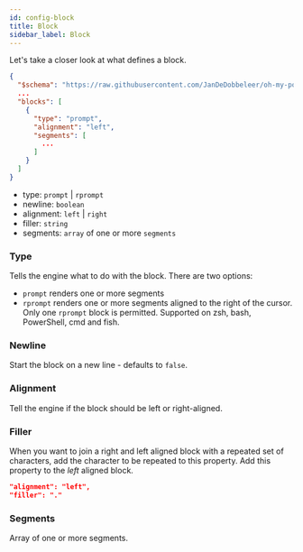 ```yaml
---
id: config-block
title: Block
sidebar_label: Block
---
```


Let's take a closer look at what defines a block.

```json
{
  "$schema": "https://raw.githubusercontent.com/JanDeDobbeleer/oh-my-posh/main/themes/schema.json",
  ...
  "blocks": [
    {
      "type": "prompt",
      "alignment": "left",
      "segments": [
        ...
      ]
    }
  ]
}
```

- type: `prompt` | `rprompt`
- newline: `boolean`
- alignment: `left` | `right`
- filler: `string`
- segments: `array` of one or more `segments`

### Type

Tells the engine what to do with the block. There are two options:

- `prompt` renders one or more segments
- `rprompt` renders one or more segments aligned to the right of the cursor. Only one `rprompt` block is permitted.
Supported on zsh, bash, PowerShell, cmd and fish.

### Newline

Start the block on a new line - defaults to `false`.

### Alignment

Tell the engine if the block should be left or right-aligned.

### Filler

When you want to join a right and left aligned block with a repeated set of characters, add the character
to be repeated to this property. Add this property to the _left_ aligned block.

```json
"alignment": "left",
"filler": "."
```

### Segments

Array of one or more segments.
